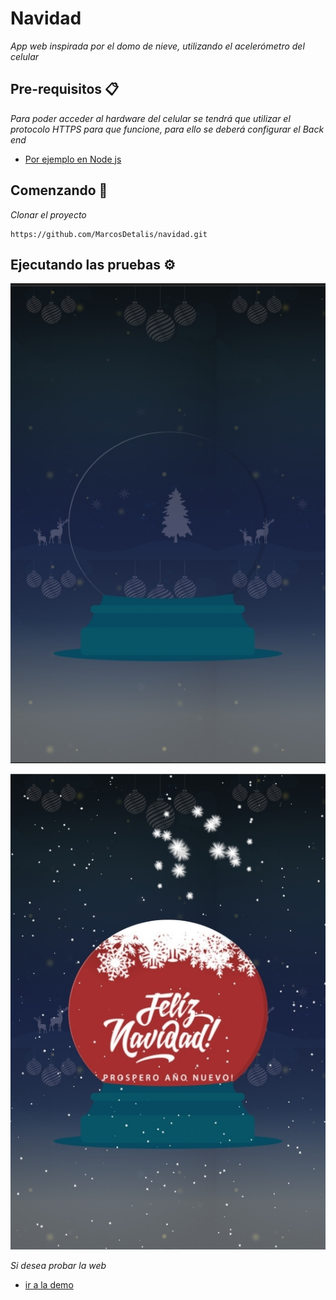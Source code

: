 # Navidad
_App web inspirada por el domo de nieve, utilizando el acelerómetro del celular_

## Pre-requisitos 📋
_Para poder acceder al hardware del celular se tendrá que utilizar el protocolo HTTPS para que funcione, para ello se deberá configurar el Back end_

* [Por ejemplo en Node js ](https://www.jacobsoft.com.mx/es_mx/como-crear-un-servidor-https-con-node-js-y-express/) 

## Comenzando 🚀

_Clonar el proyecto_

```
https://github.com/MarcosDetalis/navidad.git
```

## Ejecutando las pruebas ⚙️

 ![alt text](https://raw.githubusercontent.com/MarcosDetalis/navidad/main/demo1.jpeg)
 
 ![alt text](https://raw.githubusercontent.com/MarcosDetalis/navidad/main/demo2.jpeg)
 
 _Si desea probar la web_

* [ir a la demo](https://navidadd.herokuapp.com/) 
